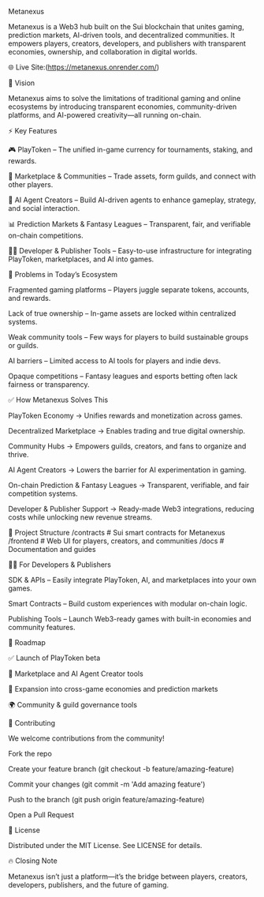 Metanexus

Metanexus is a Web3 hub built on the Sui blockchain that unites gaming, prediction markets, AI-driven tools, and decentralized communities. It empowers players, creators, developers, and publishers with transparent economies, ownership, and collaboration in digital worlds.

🌐 Live Site:(https://metanexus.onrender.com/)

🚀 Vision

Metanexus aims to solve the limitations of traditional gaming and online ecosystems by introducing transparent economies, community-driven platforms, and AI-powered creativity—all running on-chain.

⚡ Key Features

🎮 PlayToken – The unified in-game currency for tournaments, staking, and rewards.

🏪 Marketplace & Communities – Trade assets, form guilds, and connect with other players.

🤖 AI Agent Creators – Build AI-driven agents to enhance gameplay, strategy, and social interaction.

📊 Prediction Markets & Fantasy Leagues – Transparent, fair, and verifiable on-chain competitions.

👩‍💻 Developer & Publisher Tools – Easy-to-use infrastructure for integrating PlayToken, marketplaces, and AI into games.

🛑 Problems in Today’s Ecosystem

Fragmented gaming platforms – Players juggle separate tokens, accounts, and rewards.

Lack of true ownership – In-game assets are locked within centralized systems.

Weak community tools – Few ways for players to build sustainable groups or guilds.

AI barriers – Limited access to AI tools for players and indie devs.

Opaque competitions – Fantasy leagues and esports betting often lack fairness or transparency.

✅ How Metanexus Solves This

PlayToken Economy → Unifies rewards and monetization across games.

Decentralized Marketplace → Enables trading and true digital ownership.

Community Hubs → Empowers guilds, creators, and fans to organize and thrive.

AI Agent Creators → Lowers the barrier for AI experimentation in gaming.

On-chain Prediction & Fantasy Leagues → Transparent, verifiable, and fair competition systems.

Developer & Publisher Support → Ready-made Web3 integrations, reducing costs while unlocking new revenue streams.

📂 Project Structure
/contracts       # Sui smart contracts for Metanexus
/frontend        # Web UI for players, creators, and communities
/docs            # Documentation and guides

👩‍💻 For Developers & Publishers

SDK & APIs – Easily integrate PlayToken, AI, and marketplaces into your own games.

Smart Contracts – Build custom experiences with modular on-chain logic.

Publishing Tools – Launch Web3-ready games with built-in economies and community features.

🧭 Roadmap

✅ Launch of PlayToken beta

🚧 Marketplace and AI Agent Creator tools

🔮 Expansion into cross-game economies and prediction markets

🌍 Community & guild governance tools

🤝 Contributing

We welcome contributions from the community!

Fork the repo

Create your feature branch (git checkout -b feature/amazing-feature)

Commit your changes (git commit -m 'Add amazing feature')

Push to the branch (git push origin feature/amazing-feature)

Open a Pull Request

📜 License

Distributed under the MIT License. See LICENSE for details.

🔥 Closing Note

Metanexus isn’t just a platform—it’s the bridge between players, creators, developers, publishers, and the future of gaming.

